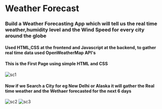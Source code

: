 # Weather Forecast

### Build a Weather Forecasting App which will tell us the real time weather,humidity level and the Wind Speed for every city around the globe
#### Used HTML,CSS at the frontend and Javascript at the backend, to gather real time data used OpenWeatherMap API's
#### This is the First Page using simple HTML and CSS
![sc1](https://github.com/user-attachments/assets/003b22b5-3e37-44d1-a4fc-f4fa1fe9f661)
#### Now if we Search a City for eg New Delhi or Alaska it will gather the Real time weather and the Wethaer forecasted for the next 6 days
![sc2](https://github.com/user-attachments/assets/47814c25-7394-4e22-91e5-bebbc8427a89)
![sc3](https://github.com/user-attachments/assets/c026a257-11ae-480a-a2a6-da48d2a3db80)

